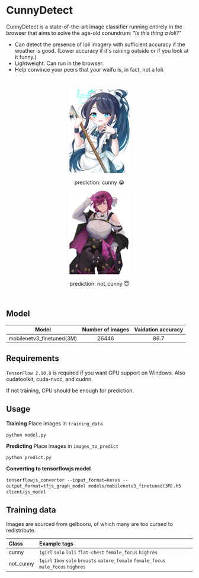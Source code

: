 # CunnyDetect

CunnyDetect is a state-of-the-art image classifier running entirely in the browser that aims to solve the age-old conundrum: *"Is this thing a loli?"*

- Can detect the presence of loli imagery with sufficient accuracy if the weather is good. (Lower accuracy if it's raining outside or if you look at it funny.)
- Lightweight. Can run in the browser.
- Help convince your peers that your waifu is, in fact, not a loli.

<br>
<p align="center">
    <img src="images_to_predict\aris.png" alt="example of a cunny image." width="162" height="226"></img>
</p>
<p align="center"> prediction: cunny 😭 </p>
<p align="center">
    <img src="images_to_predict\kafka.jpg" alt="example of a non-cunny image." width="162" height="226"></img>
</p>
<p align="center"> prediction: not_cunny 😇 </p>
<br>

## Model

| Model | Number of images | Vaidation accuracy |
| :---: | :--------------: | :----------------: |
| mobilenetv3_finetuned(3M) | 26446 | 86.7 |

## Requirements

`TensorFlow 2.10.0` is required if you want GPU support on Windows. Also cudatoolkit, cuda-nvcc, and cudnn.

If not training, CPU should be enough for prediction.


## Usage

**Training**
Place images in `training_data`
```
python model.py
```
**Predicting**
Place images in `images_to_predict`
```
python predict.py
```
**Converting to tensorflowjs model**
```
tensorflowjs_converter --input_format=keras --output_format=tfjs_graph_model models/mobilenetv3_finetuned(3M).h5 client/js_model
```

## Training data

Images are sourced from gelbooru, of which many are too cursed to redistribute.

| Class | Example tags |
| :---- | :----------- |
| cunny | `1girl` `solo` `loli` `flat-chest` `female_focus` `highres`|
| not_cunny | `1girl` `1boy` `solo` `breasts` `mature_female` `female_focus` `male_focus` `highres` |